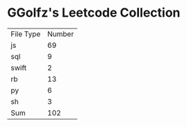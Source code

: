 # GGolfz's Leetcode Collection

<table><tr><td>File Type</td><td>Number</td></tr><tr><td>js</td><td>69</td></tr><tr><td>sql</td><td>9</td></tr><tr><td>swift</td><td>2</td></tr><tr><td>rb</td><td>13</td></tr><tr><td>py</td><td>6</td></tr><tr><td>sh</td><td>3</td></tr><tr><td>Sum</td><td>102</td></tr></table>